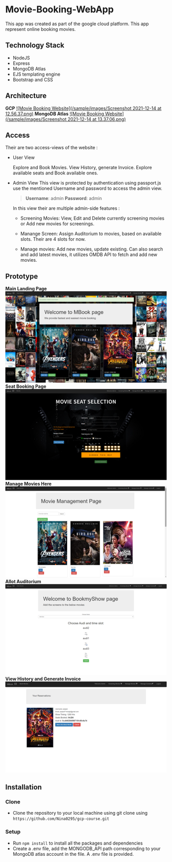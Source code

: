 # Movie-Booking-WebApp
This app was created as part of the google cloud platform. This app represent online booking movies.

## Technology Stack
- NodeJS
- Express
- MongoDB Atlas
- EJS templating engine
- Bootstrap and CSS

## Architecture
**GCP**
[![Movie Booking Website](/sample/images/Screenshot 2021-12-14 at 12.56.37.png)]()
**MongoDB Atlas**
[![Movie Booking Website](/sample/images/Screenshot 2021-12-14 at 13.37.06.png)]()

## Access
Their are two access-views of the website :
- User View

  Explore and Book Movies. View History, generate Invoice. Explore available seats and Book available ones.
  
- Admin View
    This view is protected by authentication using passport.js
    use the mentioned Username and password to access the admin view.
   >**Username**: admin
   >**Password**: admin
    
    In this view their are multiple admin-side features :
    
   - Screening Movies: View, Edit and Delete currently screening movies or Add new movies for screenings.
    
   - Manange Screen: Assign Auditorium to movies, based on available slots. Their are 4 slots for now.
    
   - Manage movies: Add new movies, update existing. Can also search and add latest movies, it utilizes    OMDB API to fetch and add new movies.

## Prototype
**Main Landing Page**
[![Movie Booking Website](/sample/images/main_page.png)]()
**Seat Booking Page**
[![Movie Booking Website](/sample/images/booking_page.png)]()
**Manage Movies Here**
[![Movie Booking Website](/sample/images/movies_page.png)]()
**Allot Auditorium**
[![Movie Booking Website](/sample/images/admin_page.png)]()
**View History and Generate Invoice**
[![Movie Booking Website](/sample/images/invoice.png)]()



## Installation

### Clone 
- Clone the repository to your local machine using git clone using `https://github.com/Nina0295/gcp-course.git`

### Setup
- Run `npm install` to install all the packages and dependencies
- Create a .env file, add the MONGODB_API path corresponding to your MongoDB atlas account in the file.
   A .env file is provided.
